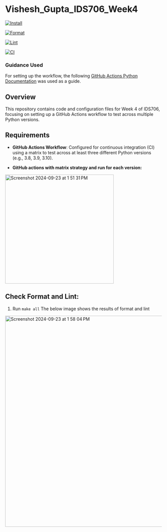 # Vishesh_Gupta_IDS706_Week4
[![Install](https://github.com/nogibjj/Vishesh_Gupta_IDS706_Week4/actions/workflows/install.yml/badge.svg)](https://github.com/nogibjj/Vishesh_Gupta_IDS706_Week4/actions/workflows/install.yml)

[![Format](https://github.com/nogibjj/Vishesh_Gupta_IDS706_Week4/actions/workflows/format.yml/badge.svg)](https://github.com/nogibjj/Vishesh_Gupta_IDS706_Week4/actions/workflows/format.yml)

[![Lint](https://github.com/nogibjj/Vishesh_Gupta_IDS706_Week4/actions/workflows/lint.yml/badge.svg)](https://github.com/nogibjj/Vishesh_Gupta_IDS706_Week4/actions/workflows/lint.yml)

[![CI](https://github.com/nogibjj/Vishesh_Gupta_IDS706_Week4/actions/workflows/ci.yml/badge.svg)](https://github.com/nogibjj/Vishesh_Gupta_IDS706_Week4/actions/workflows/ci.yml)

### Guidance Used

For setting up the workflow, the following [GitHub Actions Python Documentation](https://docs.github.com/en/actions/use-cases-and-examples/building-and-testing/building-and-testing-python) was used as a guide.

## Overview

This repository contains code and configuration files for Week 4 of IDS706, focusing on setting up a GitHub Actions workflow to test across multiple Python versions.

## Requirements

- **GitHub Actions Workflow**: Configured for continuous integration (CI) using a matrix to test across at least three different Python versions (e.g., 3.8, 3.9, 3.10).

- **GitHub actions with matrix strategy and run for each version:**

<img width="349" alt="Screenshot 2024-09-23 at 1 51 31 PM" src="https://github.com/user-attachments/assets/39f993f7-0721-44ef-9f42-86a70a7c317d">

## Check Format and Lint:
1. Run ```make all```
The below image shows the results of format and lint

<img width="676" alt="Screenshot 2024-09-23 at 1 58 04 PM" src="https://github.com/user-attachments/assets/c1740bdd-0194-40bf-b5a8-52665402b991">